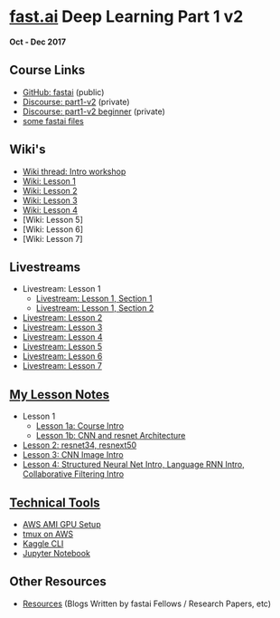 # [fast.ai](http://www.fast.ai) Deep Learning Part 1 v2
**Oct - Dec 2017**  

## Course Links
* [GitHub: fastai](https://github.com/fastai/fastai) (public)
* [Discourse:  part1-v2](http://forums.fast.ai/c/part1-v2) (private)
* [Discourse:  part1-v2 beginner](http://forums.fast.ai/c/part1v2-beg) (private)
* [some fastai files](http://files.fast.ai)

## Wiki's
* [Wiki thread: Intro workshop](http://forums.fast.ai/t/wiki-thread-intro-workshop/6537)
* [Wiki: Lesson 1](http://forums.fast.ai/t/wiki-lesson-1/7011)
* [Wiki: Lesson 2](http://forums.fast.ai/t/wiki-lesson-2/7452)
* [Wiki: Lesson 3](http://forums.fast.ai/t/wiki-lesson-3/7809)
* [Wiki: Lesson 4](http://forums.fast.ai/t/wiki-lesson-4/8112)
* [Wiki: Lesson 5]
* [Wiki: Lesson 6]
* [Wiki: Lesson 7]

## Livestreams
* Livestream:  Lesson 1
  - [Livestream: Lesson 1, Section 1](https://www.youtube.com/watch?v=sNMHZM2U7I8)  
  - [Livestream: Lesson 1, Section 2](https://www.youtube.com/watch?v=ZDq5OXsLO3U)  
* [Livestream: Lesson 2](https://www.youtube.com/watch?v=JNxcznsrRb8&feature=youtu.be)
* [Livestream: Lesson 3](https://www.youtube.com/watch?v=9C06ZPF8Uuc&feature=youtu.be) 
* [Livestream: Lesson 4](https://www.youtube.com/watch?v=gbceqO8PpBg&feature=youtu.be)
* [Livestream: Lesson 5]()
* [Livestream: Lesson 6]()
* [Livestream: Lesson 7]()

## [My Lesson Notes](lessons/) 
* Lesson 1
  - [Lesson 1a: Course Intro](lessons/lesson_1a_course_intro.md)
  - [Lesson 1b: CNN and resnet Architecture](lessons/lesson_1b_cnn_tools.md)
* [Lesson 2: resnet34, resnext50](lessons/lesson_2_resnet34_resnext50.md)
* [Lesson 3: CNN Image Intro](lessons/)
* [Lesson 4: Structured Neural Net Intro, Language RNN Intro, Collaborative Filtering Intro](lessons/)


## [Technical Tools](tools/)
* [AWS AMI GPU Setup](tools/aws_ami_gpu_setup.md)  
* [tmux on AWS](tools/tmux.md)
* [Kaggle CLI](tools/kaggle_cli.md)
* [Jupyter Notebook](tools/jupyter_notebook.md)

## Other Resources
* [Resources](resources.md) (Blogs Written by fastai Fellows / Research Papers, etc)
